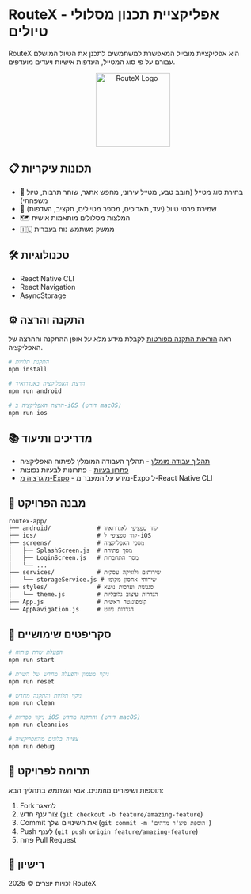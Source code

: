 # RouteX - אפליקציית תכנון מסלולי טיולים

RouteX היא אפליקציית מובייל המאפשרת למשתמשים לתכנן את הטיול המושלם עבורם על פי סוג המטייל, העדפות אישיות ויעדים מועדפים.

<p align="center">
  <img src="https://via.placeholder.com/150?text=RouteX" alt="RouteX Logo" width="150" height="150"/>
</p>

## 📋 תכונות עיקריות

- 🧭 בחירת סוג מטייל (חובב טבע, מטייל עירוני, מחפש אתגר, שוחר תרבות, טיול משפחתי)
- 📝 שמירת פרטי טיול (יעד, תאריכים, מספר מטיילים, תקציב, העדפות)
- 🗺️ המלצות מסלולים מותאמות אישית
- 🇮🇱 ממשק משתמש נוח בעברית

## 🛠️ טכנולוגיות

- React Native CLI
- React Navigation
- AsyncStorage

## ⚙️ התקנה והרצה

ראה [הוראות התקנה מפורטות](SETUP.md) לקבלת מידע מלא על אופן ההתקנה וההרצה של האפליקציה.

```bash
# התקנת תלויות
npm install

# הרצת האפליקציה באנדרואיד
npm run android

# הרצת האפליקציה ב-iOS (דורש macOS)
npm run ios
```

## 📚 מדריכים ותיעוד

- [תהליך עבודה מומלץ](WORKFLOW.md) - תהליך העבודה המומלץ לפיתוח האפליקציה
- [פתרון בעיות](TROUBLESHOOTING.md) - פתרונות לבעיות נפוצות
- [מיגרציה מ-Expo](MIGRATION.md) - מידע על המעבר מ-Expo ל-React Native CLI

## 📁 מבנה הפרויקט

```
routex-app/
├── android/             # קוד ספציפי לאנדרואיד
├── ios/                 # קוד ספציפי ל-iOS
├── screens/             # מסכי האפליקציה
│   ├── SplashScreen.js  # מסך פתיחה
│   ├── LoginScreen.js   # מסך התחברות
│   └── ...
├── services/            # שירותים ולוגיקה עסקית
│   └── storageService.js # שירותי אחסון מקומי
├── styles/              # סגנונות וערכות נושא
│   └── theme.js         # הגדרות עיצוב גלובליות
├── App.js               # קומפוננטה ראשית
└── AppNavigation.js     # הגדרות ניווט
```

## 🧰 סקריפטים שימושיים

```bash
# הפעלת שרת פיתוח
npm run start

# ניקוי מטמון והפעלה מחדש של השרת
npm run reset

# ניקוי תלויות והתקנה מחדש
npm run clean

# ניקוי ספריות iOS והתקנה מחדש (דורש macOS)
npm run clean:ios

# צפייה בלוגים מהאפליקציה
npm run debug
```

## 🤝 תרומה לפרויקט

תוספות ושיפורים מוזמנים. אנא השתמש בתהליך הבא:

1. Fork למאגר
2. צור ענף חדש (`git checkout -b feature/amazing-feature`)
3. Commit את השינויים שלך (`git commit -m 'הוספת פיצ'ר מדהים'`)
4. Push לענף (`git push origin feature/amazing-feature`)
5. פתח Pull Request

## 📄 רישיון

זכויות יוצרים © 2025 RouteX
